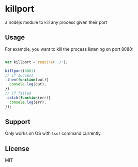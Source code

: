 # killport
a nodejs module to kill any process given their port

Usage
------

For example, you want to kill the process listening on port 8080:

```javascript

var killport = require('./');

killport(3001)
// if success
.then(function(out){
  console.log(out);
})
// if failed
.catch(function(err){
  console.log(err);
});

```

Support
------

Only works on OS with `lsof` command currently.

License
-------
MIT
